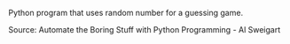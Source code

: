 
Python program that uses random number for a guessing game.

Source: Automate the Boring Stuff with Python Programming - Al Sweigart
